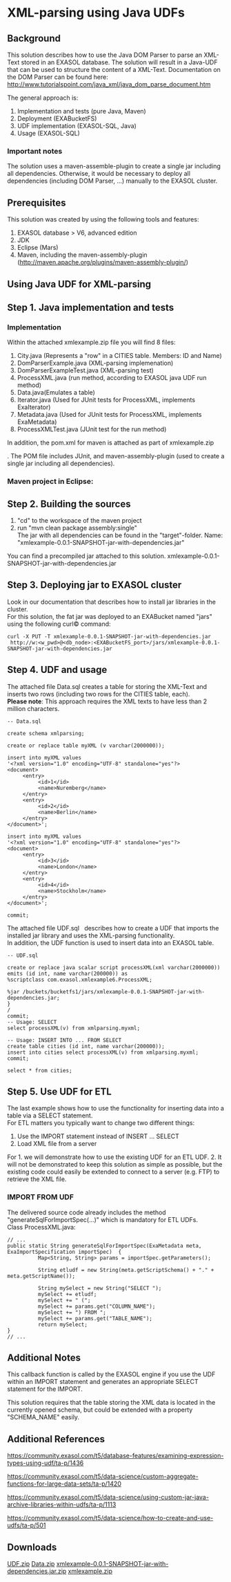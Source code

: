 # XML-parsing using Java UDFs 
## Background

This solution describes how to use the Java DOM Parser to parse an XML-Text stored in an EXASOL database. The solution will result in a Java-UDF that can be used to structure the content of a XML-Text. Documentation on the DOM Parser can be found here:  
<http://www.tutorialspoint.com/java_xml/java_dom_parse_document.htm>

The general approach is:

1. Implementation and tests (pure Java, Maven)
2. Deployment (EXABucketFS)
3. UDF implementation (EXASOL-SQL, Java)
4. Usage (EXASOL-SQL)

### Important notes

The solution uses a maven-assemble-plugin to create a single jar including all dependencies. Otherwise, it would be necessary to deploy all dependencies (including DOM Parser, ...) manually to the EXASOL cluster.

## Prerequisites

This solution was created by using the following tools and features:

1. EXASOL database > V6, advanced edition
2. JDK
3. Eclipse (Mars)
4. Maven, including the maven-assembly-plugin (<http://maven.apache.org/plugins/maven-assembly-plugin/>)

## Using Java UDF for XML-parsing

## Step 1. Java implementation and tests

### Implementation

Within the attached xmlexample.zip file you will find 8 files:

1. City.java (Represents a "row" in a CITIES table. Members: ID and Name)
2. DomParserExample.java (XML-parsing implemenation)
3. DomParserExampleTest.java (XML-parsing test)
4. ProcessXML.java (run method, according to EXASOL java UDF run method)
5. Data.java(Emulates a table)
6. Iterator.java (Used for JUnit tests for ProcessXML, implements ExaIterator)
7. Metadata.java (Used for JUnit tests for ProcessXML, implements ExaMetadata)
8. ProcessXMLTest.java (JUnit test for the run method)

In addition, the pom.xml for maven is attached as part of xmlexample.zip 

. The POM file includes JUnit, and maven-assembly-plugin (used to create a single jar including all dependencies).

### Maven project in Eclipse:

## Step 2. Building the sources

1. "cd" to the workspace of the maven project
2. run "mvn clean package assembly:single"  
The jar with all dependencies can be found in the "target"-folder. Name: "xmlexample-0.0.1-SNAPSHOT-jar-with-dependencies.jar"

You can find a precompiled jar attached to this solution. xmlexample-0.0.1-SNAPSHOT-jar-with-dependencies.jar 

## Step 3. Deploying jar to EXASOL cluster

Look in our documentation that describes how to install jar libraries in the cluster.  
For this solution, the fat jar was deployed to an EXABucket named "jars" using the following curl© command:


```"code
curl -X PUT -T xmlexample-0.0.1-SNAPSHOT-jar-with-dependencies.jar   
 http://w:<w_pwd>@<db_node>:<EXABucketFS_port>/jars/xmlexample-0.0.1-SNAPSHOT-jar-with-dependencies.jar 
```
## Step 4. UDF and usage

The attached file Data.sql creates a table for storing the XML-Text and inserts two rows (including two rows for the CITIES table, each).   
**Please note**: This approach requires the XML texts to have less than 2 million characters.


```"code
-- Data.sql

create schema xmlparsing;

create or replace table myXML (v varchar(2000000));

insert into myXML values 
'<?xml version="1.0" encoding="UTF-8" standalone="yes"?>
<document>     
     <entry>
          <id>1</id>
          <name>Nuremberg</name>
     </entry>
     <entry>
          <id>2</id>
          <name>Berlin</name>
     </entry>
</document>';

insert into myXML values 
'<?xml version="1.0" encoding="UTF-8" standalone="yes"?>
<document>     
     <entry>
          <id>3</id>
          <name>London</name>
     </entry>
     <entry>
          <id>4</id>
          <name>Stockholm</name>
     </entry>
</document>';

commit;
```
The attached file UDF.sql   describes how to create a UDF that imports the installed jar library and uses the XML-parsing functionality.  
In addition, the UDF function is used to insert data into an EXASOL table.


```"code
-- UDF.sql

create or replace java scalar script processXML(xml varchar(2000000)) 
emits (id int, name varchar(200000)) as
%scriptclass com.exasol.xmlexample6.ProcessXML;

%jar /buckets/bucketfs1/jars/xmlexample-0.0.1-SNAPSHOT-jar-with-dependencies.jar;
}
/
commit;
-- Usage: SELECT
select processXML(v) from xmlparsing.myxml;

-- Usage: INSERT INTO ... FROM SELECT
create table cities (id int, name varchar(200000));
insert into cities select processXML(v) from xmlparsing.myxml;
commit;

select * from cities;  
```
## Step 5. Use UDF for ETL

The last example shows how to use the functionality for inserting data into a table via a SELECT statement.  
For ETL matters you typically want to change two different things:

1. Use the IMPORT statement instead of INSERT ... SELECT
2. Load XML file from a server

For 1. we will demonstrate how to use the existing UDF for an ETL UDF. 2. It will not be demonstrated to keep this solution as simple as possible, but the existing code could easily be extended to connect to a server (e.g. FTP) to retrieve the XML file.

### IMPORT FROM UDF

The delivered source code already includes the method "generateSqlForImportSpec(...)" which is mandatory for ETL UDFs.  
Class ProcessXML.java:


```"code
// ...
public static String generateSqlForImportSpec(ExaMetadata meta, ExaImportSpecification importSpec)  {
    	  Map<String, String> params = importSpec.getParameters();
    	  
    	  String etludf = new String(meta.getScriptSchema() + "." + meta.getScriptName());
    	  
    	  String mySelect = new String("SELECT ");  
    	  mySelect += etludf;
    	  mySelect += " (";
    	  mySelect += params.get("COLUMN_NAME");
    	  mySelect += ") FROM ";
    	  mySelect += params.get("TABLE_NAME");
    	  return mySelect;
}
// ...

```
## Additional Notes

This callback function is called by the EXASOL engine if you use the UDF within an IMPORT statement and generates an appropriate SELECT statement for the IMPORT.

This solution requires that the table storing the XML data is located in the currently opened schema, but could be extended with a property "SCHEMA_NAME" easily.

## Additional References

<https://community.exasol.com/t5/database-features/examining-expression-types-using-udf/ta-p/1436>

<https://community.exasol.com/t5/data-science/custom-aggregate-functions-for-large-data-sets/ta-p/1420>

<https://community.exasol.com/t5/data-science/using-custom-jar-java-archive-libraries-within-udfs/ta-p/1113>

<https://community.exasol.com/t5/data-science/how-to-create-and-use-udfs/ta-p/501>

## Downloads
[UDF.zip](https://github.com/exasol/Public-Knowledgebase/files/9936894/UDF.zip)
[Data.zip](https://github.com/exasol/Public-Knowledgebase/files/9936895/Data.zip)
[xmlexample-0.0.1-SNAPSHOT-jar-with-dependencies.jar.zip](https://github.com/exasol/Public-Knowledgebase/files/9936896/xmlexample-0.0.1-SNAPSHOT-jar-with-dependencies.jar.zip)
[xmlexample.zip](https://github.com/exasol/Public-Knowledgebase/files/9936897/xmlexample.zip)

